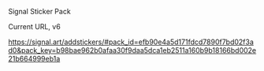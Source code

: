 
Signal Sticker Pack

Current URL, v6

https://signal.art/addstickers/#pack_id=efb90e4a5d171fdcd7890f7bd02f3ad0&pack_key=b98bae962b0afaa30f9daa5dca1eb2511a160b9b18166bd002e21b664999eb1a


